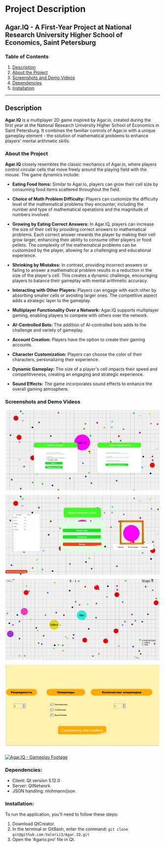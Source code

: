 # Project Description

## Agar.IQ - A First-Year Project at National Research University Higher School of Economics, Saint Petersburg

### Table of Contents

1. [Description](#description)
2. [About the Project](#about-the-project)
3. [Screenshots and Demo Videos](#screenshots-and-demo-videos)
4. [Dependencies](#dependencies)
5. [Installation](#installation)

---

## Description

**Agar.IQ** is a multiplayer 2D game inspired by Agar.io, created during the first year at the National Research University Higher School of Economics in Saint Petersburg. It combines the familiar controls of Agar.io with a unique gameplay element - the solution of mathematical problems to enhance players' mental arithmetic skills.

### About the Project

**Agar.IQ** closely resembles the classic mechanics of Agar.io, where players control circular cells that move freely around the playing field with the mouse. The game dynamics include:

- **Eating Food Items:** Similar to Agar.io, players can grow their cell size by consuming food items scattered throughout the field.

- **Choice of Math Problem Difficulty:** Players can customize the difficulty level of the mathematical problems they encounter, including the number and type of mathematical operations and the magnitude of numbers involved.
  
- **Growing by Eating Correct Answers:** In Agar.IQ, players can increase the size of their cell by providing correct answers to mathematical problems. Each correct answer rewards the player by making their cell grow larger, enhancing their ability to consume other players or food pellets. The complexity of the mathematical problems can be customized by the player, allowing for a challenging and educational experience.
  
- **Shrinking by Mistakes:** In contrast, providing incorrect answers or failing to answer a mathematical problem results in a reduction in the size of the player's cell. This creates a dynamic challenge, encouraging players to balance their gameplay with mental arithmetic accuracy.
  
- **Interacting with Other Players:** Players can engage with each other by absorbing smaller cells or avoiding larger ones. The competitive aspect adds a strategic layer to the gameplay.
  
- **Multiplayer Functionality Over a Network:** Agar.IQ supports multiplayer gaming, enabling players to compete with others over the network.
  
- **AI-Controlled Bots:** The addition of AI-controlled bots adds to the challenge and variety of gameplay.
  
- **Account Creation:** Players have the option to create their gaming accounts.
  
- **Character Customization:** Players can choose the color of their characters, personalizing their experience.
  
- **Dynamic Gameplay:** The size of a player's cell impacts their speed and competitiveness, creating an engaging and strategic experience.
  
- **Sound Effects:** The game incorporates sound effects to enhance the overall gaming atmosphere.


### Screenshots and Demo Videos

<div style="text-align: center;">
    <img src="readme/screenshot1.png" style="margin-bottom: 10px;" />
    <img src="readme/screenshot2.png" style="margin-bottom: 10px;" />
    <img src="readme/screenshot3.png" style="margin-bottom: 10px;" />
    <img src="readme/screenshot4.png" style="margin-bottom: 10px;" />
</div>

[![Agar.IQ - Gameplay Footage](https://img.youtube.com/vi/7Ccrl1oAriY/0.jpg)](https://youtu.be/7Ccrl1oAriY)

### Dependencies:

- Client: Qt version 5.12.0
- Server: QtNetwork
- JSON handling: nlohmann/json

### Installation:

To run the application, you'll need to follow these steps:

1. Download QtCreator.
2. In the terminal or GitBash, enter the command: `git clone git@github.com:Valerii3/Agar.IQ.git`
3. Open the 'Agario.pro' file in Qt.
